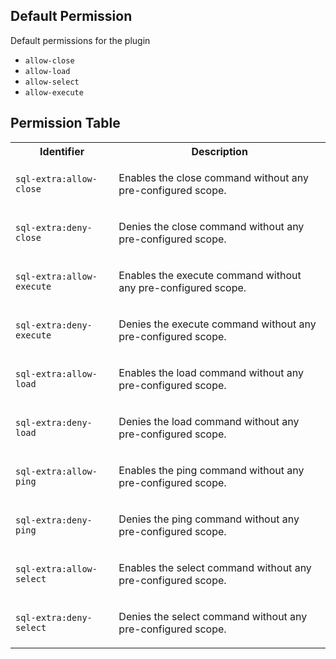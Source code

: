 ## Default Permission

Default permissions for the plugin

- `allow-close`
- `allow-load`
- `allow-select`
- `allow-execute`

## Permission Table

<table>
<tr>
<th>Identifier</th>
<th>Description</th>
</tr>


<tr>
<td>

`sql-extra:allow-close`

</td>
<td>

Enables the close command without any pre-configured scope.

</td>
</tr>

<tr>
<td>

`sql-extra:deny-close`

</td>
<td>

Denies the close command without any pre-configured scope.

</td>
</tr>

<tr>
<td>

`sql-extra:allow-execute`

</td>
<td>

Enables the execute command without any pre-configured scope.

</td>
</tr>

<tr>
<td>

`sql-extra:deny-execute`

</td>
<td>

Denies the execute command without any pre-configured scope.

</td>
</tr>

<tr>
<td>

`sql-extra:allow-load`

</td>
<td>

Enables the load command without any pre-configured scope.

</td>
</tr>

<tr>
<td>

`sql-extra:deny-load`

</td>
<td>

Denies the load command without any pre-configured scope.

</td>
</tr>

<tr>
<td>

`sql-extra:allow-ping`

</td>
<td>

Enables the ping command without any pre-configured scope.

</td>
</tr>

<tr>
<td>

`sql-extra:deny-ping`

</td>
<td>

Denies the ping command without any pre-configured scope.

</td>
</tr>

<tr>
<td>

`sql-extra:allow-select`

</td>
<td>

Enables the select command without any pre-configured scope.

</td>
</tr>

<tr>
<td>

`sql-extra:deny-select`

</td>
<td>

Denies the select command without any pre-configured scope.

</td>
</tr>
</table>
